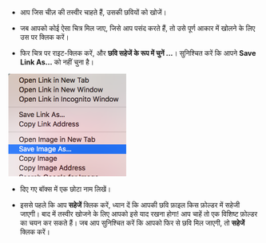 - आप जिस चीज़ की तस्वीर चाहते हैं, उसकी छवियों को खोजें।

- जब आपको कोई ऐसा चित्र मिल जाए, जिसे आप पसंद करते हैं, तो उसे पूर्ण आकार में खोलने के लिए उस पर क्लिक करें।

- फिर चित्र पर राइट-क्लिक करें, और **छवि सहेजें के रूप में चुनें ...**। सुनिश्चित करें कि आपने **Save Link As...** को नहीं चुना है।

!['चयनित के रूप में सहेजें (Save Image As selected)' के साथ मेनू](images/saveImgAs.png)

- दिए गए बॉक्स में एक छोटा नाम लिखें।

- इससे पहले कि आप **सहेजें** क्लिक करें, ध्यान दें कि आपकी छवि फ़ाइल किस फ़ोल्डर में सहेजी जाएगी। बाद में तस्वीर खोजने के लिए आपको इसे याद रखना होगा! आप चाहें तो एक विशिष्ट फ़ोल्डर का चयन कर सकते हैं। जब आप सुनिश्चित करें कि आपको फिर से छवि मिल जाएगी, तो **सहेजें** क्लिक करें।